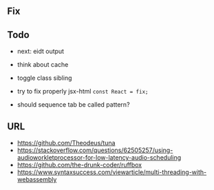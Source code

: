 ## Fix

## Todo

- next: eidt output

- think about cache

- toggle class sibling

- try to fix properly jsx-html `const React = fix;`

- should sequence tab be called pattern?

## URL

- https://github.com/Theodeus/tuna
- https://stackoverflow.com/questions/62505257/using-audioworkletprocessor-for-low-latency-audio-scheduling
- https://github.com/the-drunk-coder/ruffbox
- https://www.syntaxsuccess.com/viewarticle/multi-threading-with-webassembly

